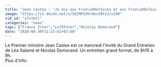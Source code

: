 ```yaml
---
title: "Jean Castex : 'Je dis aux Fran\u00e7aises et aux Fran\u00e7ais d'aller au cin\u00e9ma, au th\u00e9\u00e2tre. On va rendre le port du masque syst\u00e9matique. Dans le plan de relance, la culture b\u00e9n\u00e9ficiera d'une dotation exceptionnelle de deux milliards d'euros.'"
image: "https://s1.dmcdn.net/v/SQINP1VHrQocV8F3J/x240"
vid_id: "x7vsbtl"
categories: "news"
tags: ["France Inter","Le79Inter","Nicolas Demorand"]
date: "2020-08-30T11:23:02+03:00"
---
```

Le Premier ministre Jean Castex est ce mercredi l'invité du Grand Entretien de Léa Salamé et Nicolas Demorand. Un entretien grand format, de 8h15 à 9h.  <br>Plus d'info: 
